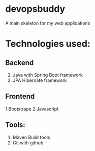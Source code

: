# devopsbuddy
A main skeleton for my web applications

# Technologies used:

## Backend
1. Java with Spring Boot framework
2. JPA Hibernate framework

## Frontend
1.Bootstrape
2.Javascript

## Tools:
1. Maven Build tools
2. Git with github

